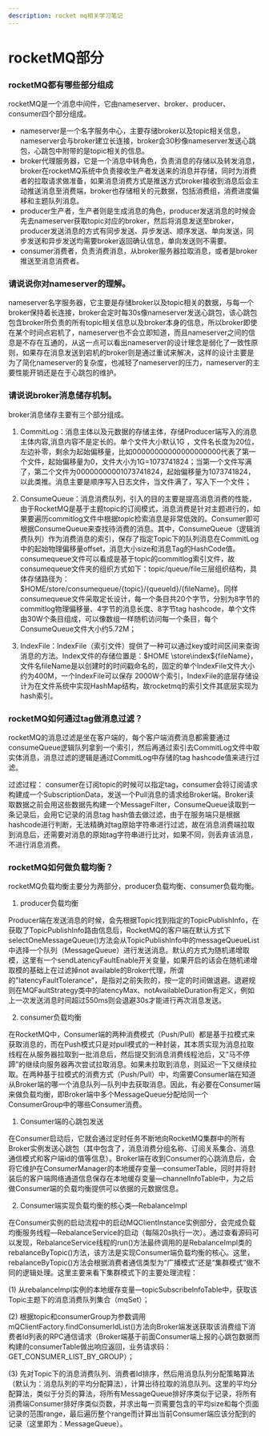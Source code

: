 ```yaml
---
description: rocket mq相关学习笔记
---
```


# rocketMQ部分

### rocketMQ都有哪些部分组成

rocketMQ是一个消息中间件，它由nameserver、broker、producer、consumer四个部分组成。
- nameserver是一个名字服务中心，主要存储broker以及topic相关信息，nameserver会与broker建立长连接，broker会30秒像nameserver发送心跳包，心跳包中附带的是topic相关的信息。
- broker代理服务器，它是一个消息中转角色，负责消息的存储以及转发消息，broker在rocketMQ系统中负责接收生产者发送来的消息并存储，同时为消费者的拉取请求做准备，如果消息消费方式是推送方式broker接收到消息后会主动推送消息至消费端，broker也存储相关的元数据，包括消费组，消费进度偏移和主题队列消息。
- producer生产者，生产者则是生成消息的角色，producer发送消息的时候会先去nameserver获取topic对应的broker，然后将消息发送至broker，producer发送消息的方式有同步发送、异步发送、顺序发送、单向发送，同步发送和异步发送均需要broker返回确认信息，单向发送则不需要。
- consumer消费者，负责消费消息，从broker服务器拉取消息，或者是broker推送至消息消费者。

### 请说说你对nameserver的理解。

nameserver名字服务器，它主要是存储broker以及topic相关的数据，与每一个broker保持着长连接，broker会定时每30s像nameserver发送心跳包，该心跳包包含broker所负责的所有topic相关信息以及broker本身的信息，所以broker即使在某个时间点宕机了，nameserver也不会立即知道，而且nameserver之间的信息是不存在互通的，从这一点可以看出nameserver的设计理念是弱化了一致性原则，如果存在消息发送到宕机的broker则是通过重试来解决，这样的设计主要是为了简化nameserver的复杂度，也减轻了nameserver的压力，nameserver的主要性能开销还是在于心跳包的维护。


### 请说说broker消息储存机制。

broker消息储存主要有三个部分组成。

1. CommitLog：消息主体以及元数据的存储主体，存储Producer端写入的消息主体内容,消息内容不是定长的。单个文件大小默认1G ，文件名长度为20位，左边补零，剩余为起始偏移量，比如00000000000000000000代表了第一个文件，起始偏移量为0，文件大小为1G=1073741824；当第一个文件写满了，第二个文件为00000000001073741824，起始偏移量为1073741824，以此类推。消息主要是顺序写入日志文件，当文件满了，写入下一个文件；

2. ConsumeQueue：消息消费队列，引入的目的主要是提高消息消费的性能，由于RocketMQ是基于主题topic的订阅模式，消息消费是针对主题进行的，如果要遍历commitlog文件中根据topic检索消息是非常低效的。Consumer即可根据ConsumeQueue来查找待消费的消息。其中，ConsumeQueue（逻辑消费队列）作为消费消息的索引，保存了指定Topic下的队列消息在CommitLog中的起始物理偏移量offset，消息大小size和消息Tag的HashCode值。consumequeue文件可以看成是基于topic的commitlog索引文件，故consumequeue文件夹的组织方式如下：topic/queue/file三层组织结构，具体存储路径为：$HOME/store/consumequeue/{topic}/{queueId}/{fileName}。同样consumequeue文件采取定长设计，每一个条目共20个字节，分别为8字节的commitlog物理偏移量、4字节的消息长度、8字节tag hashcode，单个文件由30W个条目组成，可以像数组一样随机访问每一个条目，每个ConsumeQueue文件大小约5.72M；

3. IndexFile：IndexFile（索引文件）提供了一种可以通过key或时间区间来查询消息的方法。Index文件的存储位置是：$HOME \store\index${fileName}，文件名fileName是以创建时的时间戳命名的，固定的单个IndexFile文件大小约为400M，一个IndexFile可以保存 2000W个索引，IndexFile的底层存储设计为在文件系统中实现HashMap结构，故rocketmq的索引文件其底层实现为hash索引。

### rocketMQ如何通过tag做消息过滤？

rocketMQ的消息过滤是坐在客户端的，每个客户端消费消息都需要通过consumeQueue逻辑队列拿到一个索引，然后再通过索引去CommitLog文件中取实体消息，消息过滤的逻辑是通过CommitLog中存储的tag hashcode值来进行过滤。

过滤过程： consumer在订阅topic的时候可以指定tag，consumer会将订阅请求构建成一个SubscriptionData，发送一个Pull消息的请求给Broker端。Broker读取数据之前会用这些数据先构建一个MessageFilter，ConsumeQueue读取到一条记录后，会用它记录的消息tag hash值去做过滤，由于在服务端只是根据hashcode进行判断，无法精确对tag原始字符串进行过滤，故在消息消费端拉取到消息后，还需要对消息的原始tag字符串进行比对，如果不同，则丢弃该消息，不进行消息消费。

### rocketMQ如何做负载均衡？

rocketMQ负载均衡主要分为两部分，producer负载均衡、consumer负载均衡。

1. producer负载均衡

Producer端在发送消息的时候，会先根据Topic找到指定的TopicPublishInfo，在获取了TopicPublishInfo路由信息后，RocketMQ的客户端在默认方式下selectOneMessageQueue()方法会从TopicPublishInfo中的messageQueueList中选择一个队列（MessageQueue）进行发送消息。默认的方式为随机递增取模，这里有一个sendLatencyFaultEnable开关变量，如果开启的话会在随机递增取模的基础上在过滤掉not available的Broker代理，所谓的"latencyFaultTolerance"，是指对之前失败的，按一定的时间做退避。退避规则在MQFaultStrategy类中的latencyMax、notAvailableDuration有定义，例如上一次发送消息时间超过550ms则会退避30s才能进行再次消息发送。

2. consumer负载均衡

在RocketMQ中，Consumer端的两种消费模式（Push/Pull）都是基于拉模式来获取消息的，而在Push模式只是对pull模式的一种封装，其本质实现为消息拉取线程在从服务器拉取到一批消息后，然后提交到消息消费线程池后，又“马不停蹄”的继续向服务器再次尝试拉取消息。如果未拉取到消息，则延迟一下又继续拉取。在两种基于拉模式的消费方式（Push/Pull）中，均需要Consumer端在知道从Broker端的哪一个消息队列—队列中去获取消息。因此，有必要在Consumer端来做负载均衡，即Broker端中多个MessageQueue分配给同一个ConsumerGroup中的哪些Consumer消费。

1. Consumer端的心跳包发送

在Consumer启动后，它就会通过定时任务不断地向RocketMQ集群中的所有Broker实例发送心跳包（其中包含了，消息消费分组名称、订阅关系集合、消息通信模式和客户端id的值等信息）。Broker端在收到Consumer的心跳消息后，会将它维护在ConsumerManager的本地缓存变量—consumerTable，同时并将封装后的客户端网络通道信息保存在本地缓存变量—channelInfoTable中，为之后做Consumer端的负载均衡提供可以依据的元数据信息。

2. Consumer端实现负载均衡的核心类—RebalanceImpl

在Consumer实例的启动流程中的启动MQClientInstance实例部分，会完成负载均衡服务线程—RebalanceService的启动（每隔20s执行一次）。通过查看源码可以发现，RebalanceService线程的run()方法最终调用的是RebalanceImpl类的rebalanceByTopic()方法，该方法是实现Consumer端负载均衡的核心。这里，rebalanceByTopic()方法会根据消费者通信类型为“广播模式”还是“集群模式”做不同的逻辑处理。这里主要来看下集群模式下的主要处理流程：

(1) 从rebalanceImpl实例的本地缓存变量—topicSubscribeInfoTable中，获取该Topic主题下的消息消费队列集合（mqSet）；

(2) 根据topic和consumerGroup为参数调用mQClientFactory.findConsumerIdList()方法向Broker端发送获取该消费组下消费者Id列表的RPC通信请求（Broker端基于前面Consumer端上报的心跳包数据而构建的consumerTable做出响应返回，业务请求码：GET_CONSUMER_LIST_BY_GROUP）；

(3) 先对Topic下的消息消费队列、消费者Id排序，然后用消息队列分配策略算法（默认为：消息队列的平均分配算法），计算出待拉取的消息队列。这里的平均分配算法，类似于分页的算法，将所有MessageQueue排好序类似于记录，将所有消费端Consumer排好序类似页数，并求出每一页需要包含的平均size和每个页面记录的范围range，最后遍历整个range而计算出当前Consumer端应该分配到的记录（这里即为：MessageQueue）。


